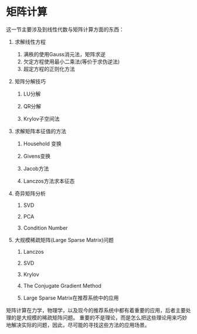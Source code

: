 # 矩阵计算

这一节主要涉及到线性代数与矩阵计算方面的东西：

1. 求解线性方程

   1. 满秩的使用Gauss消元法，矩阵求逆
   2. 欠定方程使用最小二乘法\(等价于求伪逆法\)
   3. 超定方程的正则化方法
   
2. 矩阵分解技巧

   1. LU分解

   2. QR分解

   3. Krylov子空间法

3. 求解矩阵本征值的方法

   1. Household 变换

   2. Givens变换

   3. Jacob方法

   4. Lanczos方法求本征态

4. 奇异矩阵分析

   1. SVD

   2. PCA

   3. Condition Number

5. 大规模稀疏矩阵\(Large Sparse Matrix\)问题

   1. Lanczos

   2. SVD

   3. Krylov

   4. The Conjugate Gradient Method

   5. Large Sparse Matrix在推荐系统中的应用

矩阵计算在力学，物理学，以及现今的推荐系统中都有着重要的应用，后者主要处理的是大规模的稀疏矩阵问题。 重要的不是理论，而是怎么把这些理论用来巧妙地解决实际的问题，因此，尽可能的寻找这些方法的应用场景。


